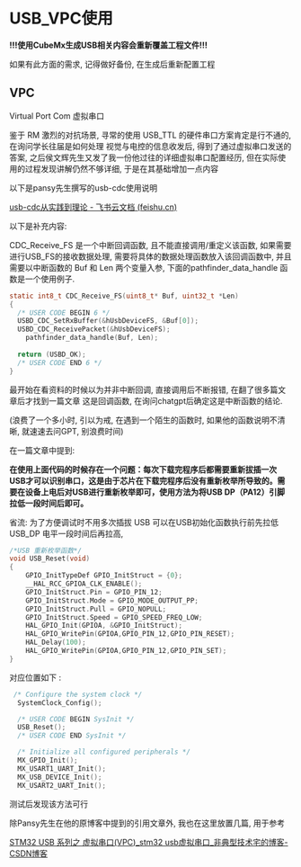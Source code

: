 # USB_VPC使用

**!!!使用CubeMx生成USB相关内容会重新覆盖工程文件!!!**

如果有此方面的需求, 记得做好备份, 在生成后重新配置工程

## VPC

Virtual Port Com 虚拟串口

鉴于 RM 激烈的对抗场景, 寻常的使用 USB_TTL 的硬件串口方案肯定是行不通的, 在询问学长往届是如何处理 视觉与电控的信息收发后, 得到了通过虚拟串口发送的答案, 之后侯文辉先生又发了我一份他过往的详细虚拟串口配置经历, 但在实际使用的过程发现讲解仍然不够详细, 于是在其基础增加一点内容

以下是pansy先生撰写的usb-cdc使用说明

[‍⁡‬‍⁡‌⁣⁢﻿﻿⁢﻿⁢⁣⁤⁤‬⁣⁣⁤‬‍‍⁤⁢‍⁡⁢⁤⁢⁣⁤‍⁡‬‍‍﻿⁤‍⁢usb-cdc从实践到理论 - 飞书云文档 (feishu.cn)](https://bnmp7m19gb.feishu.cn/docx/doxcn6ULDgUxGFnjRaMpcqKviJY)

以下是补充内容: 

CDC_Receive_FS 是一个中断回调函数, 且不能直接调用/重定义该函数, 如果需要进行USB_FS的接收数据处理, 需要将具体的数据处理函数放入该回调函数中, 并且需要以中断函数的 Buf 和 Len 两个变量入参, 下面的pathfinder_data_handle 函数是一个使用例子.

```c
static int8_t CDC_Receive_FS(uint8_t* Buf, uint32_t *Len)
{
  /* USER CODE BEGIN 6 */
  USBD_CDC_SetRxBuffer(&hUsbDeviceFS, &Buf[0]);
  USBD_CDC_ReceivePacket(&hUsbDeviceFS);
	pathfinder_data_handle(Buf, Len);
  
  return (USBD_OK);
  /* USER CODE END 6 */
}
```

最开始在看资料的时候以为并非中断回调, 直接调用后不断报错, 在翻了很多篇文章后才找到一篇文章 这是回调函数, 在询问chatgpt后确定这是中断函数的结论.

(浪费了一个多小时, 引以为戒, 在遇到一个陌生的函数时, 如果他的函数说明不清晰, 就速速去问GPT, 别浪费时间) 



在一篇文章中提到:

**在使用上面代码的时候存在一个问题：每次下载完程序后都需要重新拔插一次USB才可以识别串口，这是由于芯片在下载完程序后没有重新枚举所导致的。需要在设备上电后对USB进行重新枚举即可，使用方法为将USB DP（PA12）引脚拉低一段时间后即可。**  

省流: 为了方便调试时不用多次插拔 USB 可以在USB初始化函数执行前先拉低 USB_DP 电平一段时间后再拉高, 

```c
/*USB 重新枚举函数*/
void USB_Reset(void)
{
  	GPIO_InitTypeDef GPIO_InitStruct = {0};
	__HAL_RCC_GPIOA_CLK_ENABLE();
	GPIO_InitStruct.Pin = GPIO_PIN_12;
	GPIO_InitStruct.Mode = GPIO_MODE_OUTPUT_PP;
	GPIO_InitStruct.Pull = GPIO_NOPULL;
	GPIO_InitStruct.Speed = GPIO_SPEED_FREQ_LOW;
	HAL_GPIO_Init(GPIOA, &GPIO_InitStruct);
	HAL_GPIO_WritePin(GPIOA,GPIO_PIN_12,GPIO_PIN_RESET);
	HAL_Delay(100);
	HAL_GPIO_WritePin(GPIOA,GPIO_PIN_12,GPIO_PIN_SET);
}
```

对应位置如下 : 

```c
 /* Configure the system clock */
  SystemClock_Config();

  /* USER CODE BEGIN SysInit */
  USB_Reset();
  /* USER CODE END SysInit */

  /* Initialize all configured peripherals */
  MX_GPIO_Init();
  MX_USART1_UART_Init();
  MX_USB_DEVICE_Init();
  MX_USART2_UART_Init();
```

测试后发现该方法可行

除Pansy先生在他的原博客中提到的引用文章外, 我也在这里放置几篇, 用于参考

[STM32 USB 系列之 虚拟串口(VPC)_stm32 usb虚拟串口_非典型技术宅的博客-CSDN博客](https://blog.csdn.net/mirco_mcu/article/details/106081950)